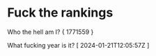 # Fuck the rankings

Who the hell am I?
{ 1771559 }

What fucking year is it?
[ 2024-01-21T12:05:57Z ]
